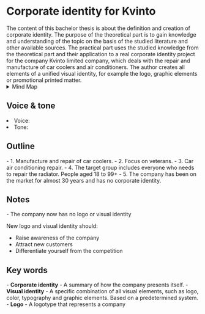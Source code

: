 <h1>Corporate identity for Kvinto</h1>
The content of this bachelor thesis is about the definition and creation of corporate identity. The purpose of the theoretical part is to gain knowledge and understanding of the topic on the basis of the studied literature and other available sources. The practical part uses the studied knowledge from the theoretical part and their application to a real corporate identity project for the company Kvinto limited company, which deals with the repair and manufacture of car coolers and air conditioners. The author creates all elements of a unified visual identity, for example the logo, graphic elements or promotional printed matter.

<details>
  
  <summary>Mind Map</summary>

![mindmap](https://user-images.githubusercontent.com/73166204/111201772-684e2200-85c3-11eb-951d-d1a87b7ff0e5.jpg)


</details>

<h2>Voice & tone</h2>
<li>Voice:</li>  
<li>Tone:</li>

<h2>Outline</h2>
- 1. Manufacture and repair of car coolers.
- 2. Focus on veterans.
- 3. Car air conditioning repair.
- 4. The target group includes everyone who needs to repair the radiator. People aged 18 to 99+
- 5. The company has been on the market for almost 30 years and has no corporate identity.

<h2>Notes</h2>
- The company now has no logo or visual identity

New logo and visual identity should:
- Raise awareness of the company
- Attract new customers
- Differentiate yourself from the competition

<h2>Key words</h2>
- <b>Corporate identity</b>
  - A summary of how the company presents itself.
- <b>Visual identity</b>
  - A specific combination of all visual elements, such as logo, color, typography and graphic elements. Based on a predetermined system.
- <b>Logo</b>
  - A logotype that represents a company
